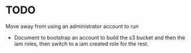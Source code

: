 # TODO

Move away from using an administrator account to run
- Document to bootstrap an account to build the s3 bucket and then the iam roles, then switch to a iam created role for the rest.

